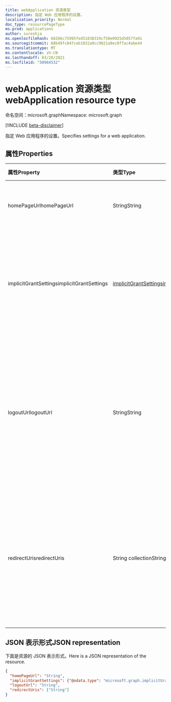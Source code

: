 ```yaml
---
title: webApplication 资源类型
description: 指定 Web 应用程序的设置。
localization_priority: Normal
doc_type: resourcePageType
ms.prod: applications
author: sureshja
ms.openlocfilehash: 68266c75995fed51038319cf50e0925d5057fa91
ms.sourcegitcommit: 68b49fc847ceb1032a9cc9821a9ec0f7ac4abe44
ms.translationtype: MT
ms.contentlocale: zh-CN
ms.lasthandoff: 03/20/2021
ms.locfileid: "50964532"
---
```

# <a name="webapplication-resource-type"></a><span data-ttu-id="23f42-103">webApplication 资源类型</span><span class="sxs-lookup"><span data-stu-id="23f42-103">webApplication resource type</span></span>

<span data-ttu-id="23f42-104">命名空间：microsoft.graph</span><span class="sxs-lookup"><span data-stu-id="23f42-104">Namespace: microsoft.graph</span></span>

[!INCLUDE [beta-disclaimer](../../includes/beta-disclaimer.md)]

<span data-ttu-id="23f42-105">指定 Web 应用程序的设置。</span><span class="sxs-lookup"><span data-stu-id="23f42-105">Specifies settings for a web application.</span></span>

## <a name="properties"></a><span data-ttu-id="23f42-106">属性</span><span class="sxs-lookup"><span data-stu-id="23f42-106">Properties</span></span>

| <span data-ttu-id="23f42-107">属性</span><span class="sxs-lookup"><span data-stu-id="23f42-107">Property</span></span> | <span data-ttu-id="23f42-108">类型</span><span class="sxs-lookup"><span data-stu-id="23f42-108">Type</span></span> | <span data-ttu-id="23f42-109">说明</span><span class="sxs-lookup"><span data-stu-id="23f42-109">Description</span></span> |
|:---------|:-----|:------------|
| <span data-ttu-id="23f42-110">homePageUrl</span><span class="sxs-lookup"><span data-stu-id="23f42-110">homePageUrl</span></span> | <span data-ttu-id="23f42-111">String</span><span class="sxs-lookup"><span data-stu-id="23f42-111">String</span></span> | <span data-ttu-id="23f42-112">应用程序的主页或登录页面。</span><span class="sxs-lookup"><span data-stu-id="23f42-112">Home page or landing page of the application.</span></span> |
| <span data-ttu-id="23f42-113">implicitGrantSettings</span><span class="sxs-lookup"><span data-stu-id="23f42-113">implicitGrantSettings</span></span> | [<span data-ttu-id="23f42-114">implicitGrantSettings</span><span class="sxs-lookup"><span data-stu-id="23f42-114">implicitGrantSettings</span></span>](implicitgrantsettings.md)| <span data-ttu-id="23f42-115">指定此 Web 应用程序是否可以使用 OAuth 2.0 隐式流请求令牌。</span><span class="sxs-lookup"><span data-stu-id="23f42-115">Specifies whether this web application can request tokens using the OAuth 2.0 implicit flow.</span></span> |
| <span data-ttu-id="23f42-116">logoutUrl</span><span class="sxs-lookup"><span data-stu-id="23f42-116">logoutUrl</span></span> | <span data-ttu-id="23f42-117">String</span><span class="sxs-lookup"><span data-stu-id="23f42-117">String</span></span> | <span data-ttu-id="23f42-118">指定 Microsoft 授权服务使用[正向通道](https://openid.net/specs/openid-connect-frontchannel-1_0.html)、[反向通道](https://openid.net/specs/openid-connect-backchannel-1_0.html)或 SAML 注销协议注销用户时所使用的 URL。</span><span class="sxs-lookup"><span data-stu-id="23f42-118">Specifies the URL that will be used by Microsoft's authorization service to logout an user using [front-channel](https://openid.net/specs/openid-connect-frontchannel-1_0.html), [back-channel](https://openid.net/specs/openid-connect-backchannel-1_0.html) or SAML logout protocols.</span></span> |
| <span data-ttu-id="23f42-119">redirectUris</span><span class="sxs-lookup"><span data-stu-id="23f42-119">redirectUris</span></span> | <span data-ttu-id="23f42-120">String collection</span><span class="sxs-lookup"><span data-stu-id="23f42-120">String collection</span></span> | <span data-ttu-id="23f42-121">指定用于登录的用户令牌的 URL，或发送 OAuth 2.0 授权代码和访问令牌的重定向 URI。</span><span class="sxs-lookup"><span data-stu-id="23f42-121">Specifies the URLs where user tokens are sent for sign-in, or the redirect URIs where OAuth 2.0 authorization codes and access tokens are sent.</span></span> |

## <a name="json-representation"></a><span data-ttu-id="23f42-122">JSON 表示形式</span><span class="sxs-lookup"><span data-stu-id="23f42-122">JSON representation</span></span>
<span data-ttu-id="23f42-123">下面是资源的 JSON 表示形式。</span><span class="sxs-lookup"><span data-stu-id="23f42-123">Here is a JSON representation of the resource.</span></span>

<!-- {
  "blockType": "resource",
  "optionalProperties": [

  ],
  "@odata.type": "microsoft.graph.webApplication"
}-->

```json
{
  "homePageUrl": "String",
  "implicitGrantSettings": {"@odata.type": "microsoft.graph.implicitGrantSettings"},
  "logoutUrl": "String",
  "redirectUris": ["String"]
}

```


<!-- uuid: 8fcb5dbc-d5aa-4681-8e31-b001d5168d79
2015-10-25 14:57:30 UTC -->
<!--
{
  "type": "#page.annotation",
  "description": "webApplication resource",
  "keywords": "",
  "section": "documentation",
  "tocPath": "",
  "suppressions": []
}
-->


